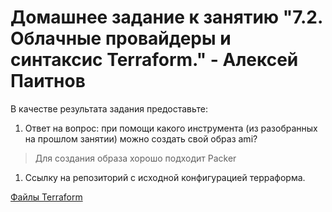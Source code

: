 # Домашнее задание к занятию "7.2. Облачные провайдеры и синтаксис Terraform." - Алексей Паитнов

В качестве результата задания предоставьте:
1. Ответ на вопрос: при помощи какого инструмента (из разобранных на прошлом занятии) можно создать свой образ ami?

> Для создания образа хорошо подходит Packer

1. Ссылку на репозиторий с исходной конфигурацией терраформа.  

[Файлы Terraform](https://github.com/alexpajitnov111/virt-homeworks/tree/main/files/terraform)
